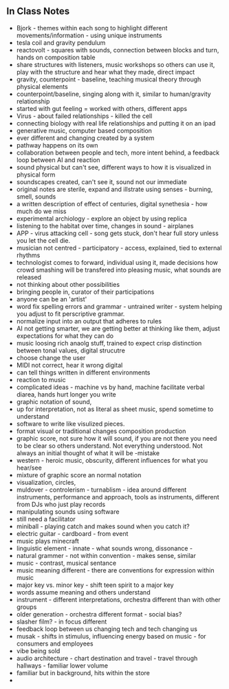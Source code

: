 ## In Class Notes

- Bjork - themes within each song to highlight different movements/information - using unique instruments
- tesla coil and gravity pendulum
- reactovolt - squares with sounds, connection between blocks and turn, hands on composition table
- share structures with listeners, music workshops so others can use it, play with the structure and hear what they made, direct impact
- gravity, counterpoint - baseline, teaching musical theory through physical elements
- counterpoint/baseline, singing along with it, similar to human/gravity relationship
- started with gut feeling = worked with others, different apps
- Virus - about failed relationships - killed the cell
- connecting biology with real life relationships and putting it on an ipad
- generative music, computer based composition
- ever different and changing created by a system
- pathway happens on its own
- collaboration between people and tech, more intent behind, a feedback loop between AI and reaction
- sound physical but can't see, different ways to how it is visualized in physical form
- soundscapes created, can't see it, sound not our immediate 
- original notes are sterile, expand and illstrate using senses - burning, smell, sounds
- a written description of effect of centuries, digital synethesia - how much do we miss
- experimental archiology - explore an object by using replica
- listening to the habitat over time, changes in sound - airplanes
- APP - virus attacking cell - song gets stuck, don't hear full story unless you let the cell die.
- musician not centred - participatory - access, explained, tied to external rhythms
- technologist comes to forward, individual using it, made decisions how crowd smashing will be transfered into pleasing music, what sounds are released
- not thinking about other possibilities
- bringing people in, curator of their participations
- anyone can be an 'artist'
- word fix spelling errors and grammar - untrained writer - system helping you adjust to fit perscriptive grammar. 
- normalize input into an output that adheres to rules
- AI not getting smarter, we are getting better at thinking like them, adjust expectations for what they can do
- music loosing rich anaolg stuff, trained to expect crisp distinction between tonal values, digital strucutre
- choose change the user
- MIDI not correct, hear it wrong digital
- can tell things written in different environments
- reaction to music
- complicated ideas - machine vs by hand, machine facilitate verbal diarea, hands hurt longer you write
- graphic notation of sound, 
- up for interpretation, not as literal as sheet music, spend sometime to understand
- software to write like visulized pieces.
- format visual or traditional changes composition production
- graphic score, not sure how it will sound, if you are not there you need to be clear so others understand. Not everything understood. Not always an initial thought of what it will be
-mistake
- western - heroic music, obscurity, different influences for what you hear/see
- mixture of graphic score an normal notation
- visualization, circles, 
- muldover - controlerism - turnablism - idea around different instruments, performance and approach, tools as instruments, different from DJs who just play records
- manipulating sounds using software
- still need a facilitator
- miniball - playing catch and makes sound when you catch it?
- electric guitar - cardboard - from event
- music plays minecraft
- linguistic element - innate - what sounds wrong, dissonance - 
- natural grammer - not within convention - makes sense, similar
- music - contrast, musical sentance
- music meaning different - there are conventions for expression within music
- major key vs. minor key - shift teen spirit to a major key
- words assume meaning and others understand
- instrument - different interpretations, orchestra different than with other groups
- older generation - orchestra different format - social bias?
- slasher film? - in focus different
- feedback loop between us changing tech and tech changing us
- musak - shifts in stimulus, influencing energy based on music - for consumers and employees
- vibe being sold 
- audio architecture - chart destination and travel - travel through hallways - familiar lower volume
- familiar but in background, hits within the store
- 